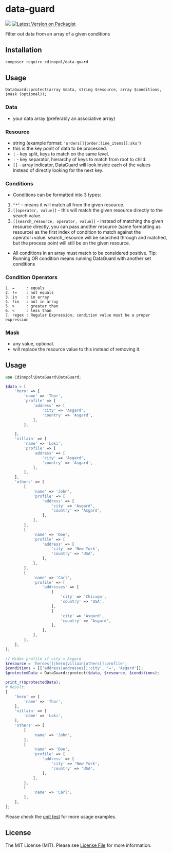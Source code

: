 # data-guard
![](https://github.com/cdinopol/data-guard/workflows/Tests/badge.svg?branch=master)
[![Latest Version on Packagist](https://img.shields.io/packagist/v/cdinopol/data-guard.svg?style=flat-square)](https://packagist.org/packages/cdinopol/data-guard)

Filter out data from an array of a given conditions

## Installation
```sh
composer require cdinopol/data-guard
```

## Usage
```
DataGuard::protect(array $data, string $resource, array $conditions, $mask (optional));
```

### Data
- your data array (preferably an associative array)

### Resource
- string (example format: `'orders[]|order:line_items[]:sku'`)
- this is the key point of data to be processed.
- `|` - key split, keys to match on the same level.
- `:` - key separator, hierarchy of keys to match from root to child.
- `[]` - array indicator, DataGuard will look inside each of the values instead of directly looking for the next key.

### Conditions
- Conditions can be formatted into 3 types:
1. `"*"` - means it will match all from the given resource.
2. `[[operator, value]]` - this will match the given resource directly to the search value.
3. `[[search_resource, operator, value]]` - instead of matching the given resource directly, you can pass another resource (same formatting as resource) as the first index of condition to match against the operator+value. search_resource will be searched through and matched, but the process point will still be on the given resource.
- All conditions in an array must match to be considered positive. Tip: Running OR condition means running DataGuard with another set conditions

### Condition Operators
```
1. =     : equals
2. !=    : not equals
3. in    : in array
4. !in   : not in array
5. >     : greater than
6. <     : less than
7. regex : Regular Expression; condition value must be a proper expression
```

### Mask
- any value, optional.
- will replace the resource value to this instead of removing it.

## Usage
```php
use Cdinopol\DataGuard\DataGuard;

$data = [
    'hero' => [
        'name' => 'Thor',
        'profile' => [
            'address' => [
                'city' => 'Asgard',
                'country' => 'Asgard',
            ],
        ],

    ],
    'villain' => [
        'name' => 'Loki',
        'profile' => [
            'address' => [
                'city' => 'Asgard',
                'country' => 'Asgard',
            ],
        ],
    ],
    'others' => [
        [
            'name' => 'John',
            'profile' => [
                'address' => [
                    'city' => 'Asgard',
                    'country' => 'Asgard',
                ],
            ],
        ],
        [
            'name' => 'Doe',
            'profile' => [
                'address' => [
                    'city' => 'New York',
                    'country' => 'USA',
                ],
            ],
        ],
        [
            'name' => 'Carl',
            'profile' => [
                'addresses' => [
                    [
                        'city' => 'Chicago',
                        'country' => 'USA',
                    ],
                    [
                        'city' => 'Asgard',
                        'country' => 'Asgard',
                    ],
                ],
            ],
        ],
    ],
];

// Hides profile if city = Asgard
$resource = 'heroes[]|hero|villain|others[]:profile';
$conditions = [['address|addresses[]:city', '=', 'Asgard']];
$protectedData = DataGuard::protect($data, $resource, $conditions);

print_r($protectedData);
# Result:
[
    'hero' => [
        'name' => 'Thor',
    ],
    'villain' => [
        'name' => 'Loki',
    ],
    'others' => [
        [
            'name' => 'John',
        ],
        [
            'name' => 'Doe',
            'profile' => [
                'address' => [
                    'city' => 'New York',
                    'country' => 'USA',
                ],
            ],
        ],
        [
            'name' => 'Carl',
        ],
    ],
];
```

Please check the [unit test](tests/DataGuardTest.php) for more usage examples.

## License
The MIT License (MIT). Please see [License File](LICENSE) for more information.